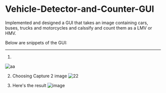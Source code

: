 # Vehicle-Detector-and-Counter-GUI
Implemented and designed a GUI that takes an image containing cars, buses, trucks and motorcycles and calssify and count them as a LMV or HMV.  

Below are snippets of the GUI:
________________________________

1)
![aa](https://user-images.githubusercontent.com/89541126/169911224-548ac0f2-26b5-4928-aeb7-80ca38630130.PNG)

2) Choosing Capture 2 image
![22](https://user-images.githubusercontent.com/89541126/169911373-7567b6b4-d510-44a1-8599-e14b65514a17.PNG)

3) Here's the result
![image](https://user-images.githubusercontent.com/89541126/169911495-30764acb-4257-47a2-b6e1-2eb176e9580a.png)

